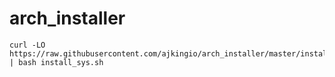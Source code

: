 # arch_installer

```
curl -LO https://raw.githubusercontent.com/ajkingio/arch_installer/master/install_sys.sh | bash install_sys.sh
```
